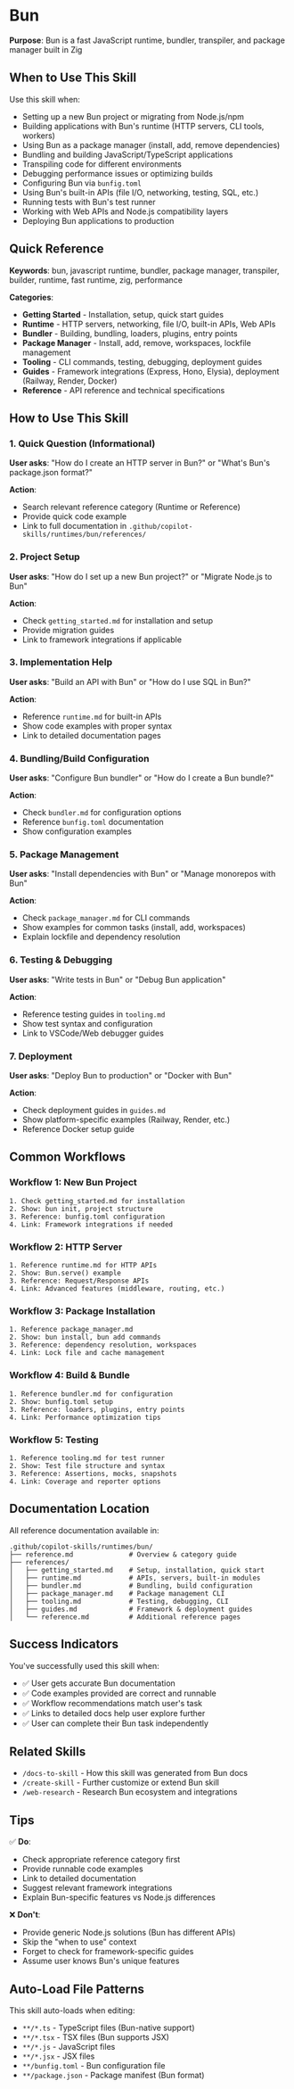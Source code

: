 # Bun

**Purpose**: Bun is a fast JavaScript runtime, bundler, transpiler, and package manager built in Zig

## When to Use This Skill

Use this skill when:
- Setting up a new Bun project or migrating from Node.js/npm
- Building applications with Bun's runtime (HTTP servers, CLI tools, workers)
- Using Bun as a package manager (install, add, remove dependencies)
- Bundling and building JavaScript/TypeScript applications
- Transpiling code for different environments
- Debugging performance issues or optimizing builds
- Configuring Bun via `bunfig.toml`
- Using Bun's built-in APIs (file I/O, networking, testing, SQL, etc.)
- Running tests with Bun's test runner
- Working with Web APIs and Node.js compatibility layers
- Deploying Bun applications to production

## Quick Reference

**Keywords**: bun, javascript runtime, bundler, package manager, transpiler, builder, runtime, fast runtime, zig, performance

**Categories**:
- **Getting Started** - Installation, setup, quick start guides
- **Runtime** - HTTP servers, networking, file I/O, built-in APIs, Web APIs
- **Bundler** - Building, bundling, loaders, plugins, entry points
- **Package Manager** - Install, add, remove, workspaces, lockfile management
- **Tooling** - CLI commands, testing, debugging, deployment guides
- **Guides** - Framework integrations (Express, Hono, Elysia), deployment (Railway, Render, Docker)
- **Reference** - API reference and technical specifications

## How to Use This Skill

### 1. Quick Question (Informational)
**User asks**: "How do I create an HTTP server in Bun?" or "What's Bun's package.json format?"

**Action**: 
- Search relevant reference category (Runtime or Reference)
- Provide quick code example
- Link to full documentation in `.github/copilot-skills/runtimes/bun/references/`

### 2. Project Setup
**User asks**: "How do I set up a new Bun project?" or "Migrate Node.js to Bun"

**Action**:
- Check `getting_started.md` for installation and setup
- Provide migration guides
- Link to framework integrations if applicable

### 3. Implementation Help
**User asks**: "Build an API with Bun" or "How do I use SQL in Bun?"

**Action**:
- Reference `runtime.md` for built-in APIs
- Show code examples with proper syntax
- Link to detailed documentation pages

### 4. Bundling/Build Configuration
**User asks**: "Configure Bun bundler" or "How do I create a Bun bundle?"

**Action**:
- Check `bundler.md` for configuration options
- Reference `bunfig.toml` documentation
- Show configuration examples

### 5. Package Management
**User asks**: "Install dependencies with Bun" or "Manage monorepos with Bun"

**Action**:
- Check `package_manager.md` for CLI commands
- Show examples for common tasks (install, add, workspaces)
- Explain lockfile and dependency resolution

### 6. Testing & Debugging
**User asks**: "Write tests in Bun" or "Debug Bun application"

**Action**:
- Reference testing guides in `tooling.md`
- Show test syntax and configuration
- Link to VSCode/Web debugger guides

### 7. Deployment
**User asks**: "Deploy Bun to production" or "Docker with Bun"

**Action**:
- Check deployment guides in `guides.md`
- Show platform-specific examples (Railway, Render, etc.)
- Reference Docker setup guide

## Common Workflows

### Workflow 1: New Bun Project
```
1. Check getting_started.md for installation
2. Show: bun init, project structure
3. Reference: bunfig.toml configuration
4. Link: Framework integrations if needed
```

### Workflow 2: HTTP Server
```
1. Reference runtime.md for HTTP APIs
2. Show: Bun.serve() example
3. Reference: Request/Response APIs
4. Link: Advanced features (middleware, routing, etc.)
```

### Workflow 3: Package Installation
```
1. Reference package_manager.md
2. Show: bun install, bun add commands
3. Reference: dependency resolution, workspaces
4. Link: Lock file and cache management
```

### Workflow 4: Build & Bundle
```
1. Reference bundler.md for configuration
2. Show: bunfig.toml setup
3. Reference: loaders, plugins, entry points
4. Link: Performance optimization tips
```

### Workflow 5: Testing
```
1. Reference tooling.md for test runner
2. Show: Test file structure and syntax
3. Reference: Assertions, mocks, snapshots
4. Link: Coverage and reporter options
```

## Documentation Location

All reference documentation available in:
```
.github/copilot-skills/runtimes/bun/
├── reference.md              # Overview & category guide
├── references/
│   ├── getting_started.md    # Setup, installation, quick start
│   ├── runtime.md            # APIs, servers, built-in modules
│   ├── bundler.md            # Bundling, build configuration
│   ├── package_manager.md    # Package management CLI
│   ├── tooling.md            # Testing, debugging, CLI
│   ├── guides.md             # Framework & deployment guides
│   └── reference.md          # Additional reference pages
```

## Success Indicators

You've successfully used this skill when:
- ✅ User gets accurate Bun documentation
- ✅ Code examples provided are correct and runnable
- ✅ Workflow recommendations match user's task
- ✅ Links to detailed docs help user explore further
- ✅ User can complete their Bun task independently

## Related Skills

- `/docs-to-skill` - How this skill was generated from Bun docs
- `/create-skill` - Further customize or extend Bun skill
- `/web-research` - Research Bun ecosystem and integrations

## Tips

✅ **Do**:
- Check appropriate reference category first
- Provide runnable code examples
- Link to detailed documentation
- Suggest relevant framework integrations
- Explain Bun-specific features vs Node.js differences

❌ **Don't**:
- Provide generic Node.js solutions (Bun has different APIs)
- Skip the "when to use" context
- Forget to check for framework-specific guides
- Assume user knows Bun's unique features

## Auto-Load File Patterns

This skill auto-loads when editing:
- `**/*.ts` - TypeScript files (Bun-native support)
- `**/*.tsx` - TSX files (Bun supports JSX)
- `**/*.js` - JavaScript files
- `**/*.jsx` - JSX files
- `**/bunfig.toml` - Bun configuration file
- `**/package.json` - Package manifest (Bun format)

